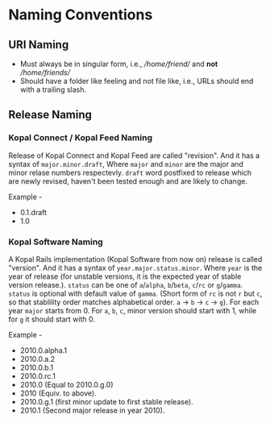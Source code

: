 

# Naming Conventions #

## URI Naming ##

  * Must always be in singular form, i.e., _/home/friend/_ and **not** _/home/friends/_
  * Should have a folder like feeling and not file like, i.e., URLs should end with a trailing slash.

## Release Naming ##

### Kopal Connect / Kopal Feed Naming ###

Release of Kopal Connect and Kopal Feed are called "revision". And it has a syntax of `major.minor.draft`, Where `major` and `minor` are the major and minor relase numbers respectevly. `draft` word postfixed to release which are newly revised, haven't been tested enough and are likely to change.

Example -

  * 0.1.draft
  * 1.0

### Kopal Software Naming ###

A Kopal Rails implementation (Kopal Software from now on) release is called "version". And it has a syntax of `year.major.status.minor`. Where `year` is the year of release (for unstable versions, it is the expected year of stable version release.). `status` can be one of `a`/`alpha`, `b`/`beta`, `c`/`rc` or `g`/`gamma`. `status` is optional with default value of `gamma`. (Short form of `rc` is not `r` but `c`, so that stablility order matches alphabetical order. `a` → `b` → `c` → `g`).
For each year `major` starts from 0. For `a`, `b`, `c`, minor version should start with 1, while for `g` it should start with 0.

Example -

  * 2010.0.alpha.1
  * 2010.0.a.2
  * 2010.0.b.1
  * 2010.0.rc.1
  * 2010.0 (Equal to 2010.0.g.0)
  * 2010 (Equiv. to above).
  * 2010.0.g.1 (first minor update to first stable release).
  * 2010.1 (Second major release in year 2010).